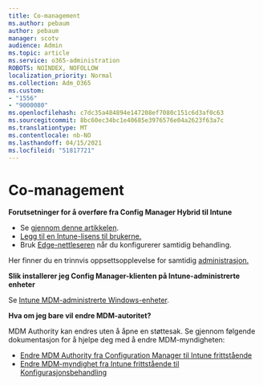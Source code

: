 ```yaml
---
title: Co-management
ms.author: pebaum
author: pebaum
manager: scotv
audience: Admin
ms.topic: article
ms.service: o365-administration
ROBOTS: NOINDEX, NOFOLLOW
localization_priority: Normal
ms.collection: Adm_O365
ms.custom:
- "1556"
- "9000080"
ms.openlocfilehash: c7dc35a484894e147208ef7080c151c6d3af0c63
ms.sourcegitcommit: 8bc60ec34bc1e40685e3976576e04a2623f63a7c
ms.translationtype: MT
ms.contentlocale: nb-NO
ms.lasthandoff: 04/15/2021
ms.locfileid: "51817721"
---
```

# <a name="co-management"></a>Co-management

**Forutsetninger for å overføre fra Config Manager Hybrid til Intune**

- Se [gjennom denne artikkelen](https://docs.microsoft.com/mem/configmgr/mdm/understand/what-happened-to-hybrid).
- [Legg til en Intune-lisens til brukerne.](https://docs.microsoft.com/mem/intune/fundamentals/licenses-assign)
- Bruk [Edge-nettleseren](https://www.microsoft.com/edge) når du konfigurerer samtidig behandling.

Her finner du en trinnvis oppsettsopplevelse for samtidig [administrasjon.](https://admin.microsoft.com/AdminPortal/Home?#/modernonboarding/comanagesetupguide)

**Slik installerer jeg Config Manager-klienten på Intune-administrerte enheter**

Se [Intune MDM-administrerte Windows-enheter](https://docs.microsoft.com/mem/configmgr/core/clients/deploy/deploy-clients-to-windows-computers#bkmk_mdm).

**Hva om jeg bare vil endre MDM-autoritet?**

MDM Authority kan endres uten å åpne en støttesak. Se gjennom følgende dokumentasjon for å hjelpe deg med å endre MDM-myndigheten:

- [Endre MDM Authority fra Configuration Manager til Intune frittstående](https://docs.microsoft.com/mem/configmgr/mdm/understand/what-happened-to-hybrid)
- [Endre MDM-myndighet fra Intune frittstående til Konfigurasjonsbehandling](https://docs.microsoft.com/mem/configmgr/mdm/understand/what-happened-to-hybrid)
